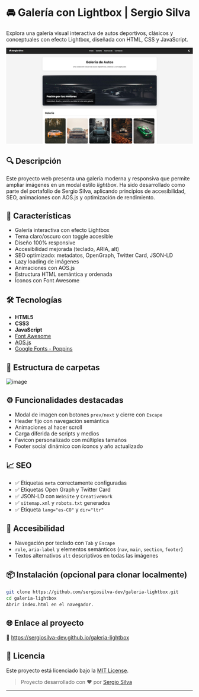 # 🚘 Galería con Lightbox | Sergio Silva

Explora una galería visual interactiva de autos deportivos, clásicos y conceptuales con efecto Lightbox, diseñada con HTML, CSS y JavaScript.

![Vista previa](assets/img/preview.jpg)

## 🔍 Descripción

Este proyecto web presenta una galería moderna y responsiva que permite ampliar imágenes en un modal estilo *lightbox*. Ha sido desarrollado como parte del portafolio de Sergio Silva, aplicando principios de accesibilidad, SEO, animaciones con AOS.js y optimización de rendimiento.

## 🧩 Características

- Galería interactiva con efecto Lightbox
- Tema claro/oscuro con toggle accesible
- Diseño 100% responsive
- Accesibilidad mejorada (teclado, ARIA, alt)
- SEO optimizado: metadatos, OpenGraph, Twitter Card, JSON-LD
- Lazy loading de imágenes
- Animaciones con AOS.js
- Estructura HTML semántica y ordenada
- Íconos con Font Awesome

## 🛠️ Tecnologías

- **HTML5**
- **CSS3**
- **JavaScript**
- [Font Awesome](https://fontawesome.com/)
- [AOS.js](https://michalsnik.github.io/aos/)
- [Google Fonts - Poppins](https://fonts.google.com/specimen/Poppins)

## 📁 Estructura de carpetas

![image](https://github.com/user-attachments/assets/98835e76-e949-46a2-ae0d-ce1eb035c9f2)

## ⚙️ Funcionalidades destacadas

- Modal de imagen con botones `prev/next` y cierre con `Escape`
- Header fijo con navegación semántica
- Animaciones al hacer scroll
- Carga diferida de scripts y medios
- Favicon personalizado con múltiples tamaños
- Footer social dinámico con íconos y año actualizado

## 📈 SEO

- ✅ Etiquetas `meta` correctamente configuradas
- ✅ Etiquetas Open Graph y Twitter Card
- ✅ JSON-LD con `WebSite` y `CreativeWork`
- ✅ `sitemap.xml` y `robots.txt` generados
- ✅ Etiqueta `lang="es-CO"` y `dir="ltr"`

## 🧪 Accesibilidad

- Navegación por teclado con `Tab` y `Escape`
- `role`, `aria-label` y elementos semánticos (`nav`, `main`, `section`, `footer`)
- Textos alternativos `alt` descriptivos en todas las imágenes

## 📦 Instalación (opcional para clonar localmente)

```bash
git clone https://github.com/sergiosilva-dev/galeria-lightbox.git
cd galeria-lightbox
Abrir index.html en el navegador.
```

## 🌐 Enlace al proyecto
🔗 https://sergiosilva-dev.github.io/galeria-lightbox

## 📄 Licencia
Este proyecto está licenciado bajo la [MIT License](LICENSE).

> Proyecto desarrollado con ❤️ por [Sergio Silva](https://github.com/sergiosilva-dev)

---
